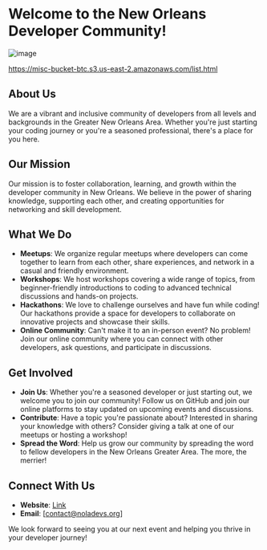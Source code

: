 # Welcome to the New Orleans Developer Community!
![image](https://github.com/user-attachments/assets/5b964514-3392-4384-8462-b3037a1e9762)

https://misc-bucket-btc.s3.us-east-2.amazonaws.com/list.html

## About Us
We are a vibrant and inclusive community of developers from all levels and backgrounds in the Greater New Orleans Area. Whether you're just starting your coding journey or you're a seasoned professional, there's a place for you here.

## Our Mission
Our mission is to foster collaboration, learning, and growth within the developer community in New Orleans. We believe in the power of sharing knowledge, supporting each other, and creating opportunities for networking and skill development.

## What We Do
- **Meetups**: We organize regular meetups where developers can come together to learn from each other, share experiences, and network in a casual and friendly environment.
- **Workshops**: We host workshops covering a wide range of topics, from beginner-friendly introductions to coding to advanced technical discussions and hands-on projects.
- **Hackathons**: We love to challenge ourselves and have fun while coding! Our hackathons provide a space for developers to collaborate on innovative projects and showcase their skills.
- **Online Community**: Can't make it to an in-person event? No problem! Join our online community where you can connect with other developers, ask questions, and participate in discussions.

## Get Involved
- **Join Us**: Whether you're a seasoned developer or just starting out, we welcome you to join our community! Follow us on GitHub and join our online platforms to stay updated on upcoming events and discussions.
- **Contribute**: Have a topic you're passionate about? Interested in sharing your knowledge with others? Consider giving a talk at one of our meetups or hosting a workshop!
- **Spread the Word**: Help us grow our community by spreading the word to fellow developers in the New Orleans Greater Area. The more, the merrier!

## Connect With Us
- **Website**: [Link](https://noladevs.org)
- **Email**: [contact@noladevs.org]

We look forward to seeing you at our next event and helping you thrive in your developer journey!
